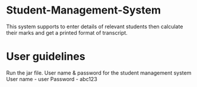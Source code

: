 # Student-Management-System
This system supports to enter details of relevant students then calculate their marks and get a printed format of transcript.


# User guidelines
Run the jar file.
User name & password for the student management system
    User name - user
    Password - abc123
